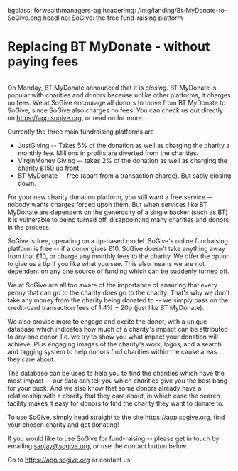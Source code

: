 bgclass: forwealthmanagers-bg
headerimg: /img/landing/Bt-MyDonate-to-SoGive.png
headline: SoGive: the free fund-raising platform

# Replacing BT MyDonate - without paying fees

<center><img src='/img/landing/Bt-MyDonate-to-SoGive.png' class='' style='' title='' ></center>

On Monday, BT MyDonate announced that it is *closing*. BT MyDonate is popular with charities and donors because unlike other platforms, it charges no fees.
We at SoGive encourage all donors to move from BT MyDonate to SoGive, since SoGive also charges no fees. You can check us out directly on <https://app.sogive.org>, or read on for more.

Currently the three main fundraising platforms are

 - JustGiving -- Takes 5% of the donation as well as charging the charity a monthly fee. Millions in profits are diverted from the charities.
 - VirginMoney Giving -- takes 2% of the donation as well as charging the charity £150 up front.
 - BT MyDonate -- free (apart from a transaction charge). But sadly closing down.

For your new charity donation platform, you still want a free service -- nobody wants charges forced upon them. But when services like BT MyDonate are dependent on the generosity of a single backer (such as BT) it is vulnerable to being turned off, disappointing many charities and donors in the process.

SoGive is free, operating on a tip-based model. SoGive's online fundraising platform is free -- if a donor gives £10, SoGive doesn't take anything away from that £10, or charge any monthly fees to the charity. We offer the option to give us a tip if you like what you see. This also means we are not dependent on any one source of funding which can be suddenly turned off.

We at SoGive are all too aware of the importance of ensuring that every penny that can go to the charity does go to the charity. That's why we don't take any money from the charity being donated to -- we simply pass on the credit-card transaction fees of 1.4% + 20p (just like BT MyDonate).

We also provide more to engage and excite the donor, with a unique database which indicates how much of a charity's impact can be attributed to any one donor. I.e. we try to show you what impact your donation will achieve. Plus engaging images of the charity's work, logos, and a search and tagging system to help donors find charities within the cause areas they care about.

The database can be used to help you to find the charities which have the most impact -- our data can tell you which charities give you the best bang for your buck. And we also know that some donors already have a relationship with a charity that they care about, in which case the search facility makes it easy for donors to find the charity they want to donate to.

To use SoGive, simply head straight to the site <https://app.sogive.org>, find your chosen charity and get donating!

If you would like to use SoGive for fund-raising -- please get in touch by emailing [sanjay@sogive.org](mailto:sanjay@sogive.org), or use the contact  button below.

Go to <https://app.sogive.org> or contact us:

